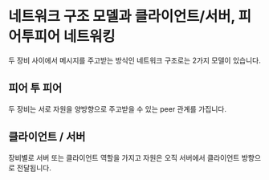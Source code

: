 # 네트워크 구조 모델과 클라이언트/서버, 피어투피어 네트워킹

두 장비 사이에서 메시지를 주고받는 방식인 네트워크 구조로는 2가지 모델이 있습니다.

## 피어 투 피어

두 장비는 서로 자원을 양방향으로 주고받을 수 있는 peer 관계를 가집니다.

## 클라이언트 / 서버

장비별로 서버 또는 클라이언트 역할을 가지고 자원은 오직 서버에서 클라이언트 방향으로 전달됩니다.
